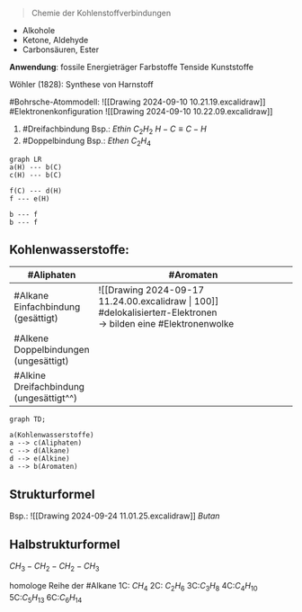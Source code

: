 > Chemie der Kohlenstoffverbindungen

* Alkohole
* Ketone, Aldehyde
* Carbonsäuren, Ester

**Anwendung**:
	fossile Energieträger
	Farbstoffe
	Tenside
	Kunststoffe

Wöhler (1828):  Synthese von Harnstoff

#Bohrsche-Atommodell:
	![[Drawing 2024-09-10 10.21.19.excalidraw]]
#Elektronenkonfiguration 
![[Drawing 2024-09-10 10.22.09.excalidraw]]

1) #Dreifachbindung
Bsp.: $Ethin$  $C_2H_2$
$H - C ≡ C - H$
2) #Doppelbindung
Bsp.: $Ethen$  $C_2H_4$
```mermaid
graph LR
a(H) --- b(C)
c(H) --- b(C)

f(C) --- d(H)
f --- e(H)

b --- f
b --- f
```

## Kohlenwasserstoffe:

| #Aliphaten                                    | #Aromaten                                                                                                                |
| --------------------------------------------- | ------------------------------------------------------------------------------------------------------------------------ |
| #Alkane<br>Einfachbindung<br>(gesättigt)      | ![[Drawing 2024-09-17 11.24.00.excalidraw \| 100]]<br>#delokalisierte$\pi$-Elektronen<br>-> bilden eine #Elektronenwolke |
| #Alkene<br>Doppelbindungen<br>(ungesättigt)   |                                                                                                                          |
| #Alkine<br>Dreifachbindung<br>(ungesättigt^^) |                                                                                                                          |

```mermaid
graph TD;

a(Kohlenwasserstoffe) 
a --> c(Aliphaten)
c --> d(Alkane)
d --> e(Alkine)
a --> b(Aromaten)
```
## Strukturformel
Bsp.:
![[Drawing 2024-09-24 11.01.25.excalidraw]]
_Butan_
## Halbstrukturformel
$CH_3 - CH_2 - CH_2 - CH_3$

homologe Reihe der #Alkane 
1C: $CH_4$
2C: $C_2H_6$
3C:$C_3H_8$
4C:$C_4H_10$
5C:$C_5H_13$
6C:$C_6H_14$